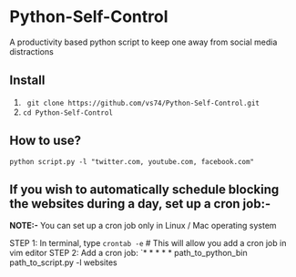 # Python-Self-Control
A productivity based python script to keep one away from social media distractions

## Install 
1. ` git clone https://github.com/vs74/Python-Self-Control.git`
2. `cd Python-Self-Control`

## How to use?

`python script.py -l "twitter.com, youtube.com, facebook.com"`

## If you wish to automatically schedule blocking the websites during a day, set up a cron job:- 

**NOTE:-** You can set up a cron job only  in Linux / Mac operating system

STEP 1: In terminal, type `crontab -e` # This will allow you add a cron job in vim editor
STEP 2: Add a cron job: `* * * * * path_to_python_bin path_to_script.py -l websites 


